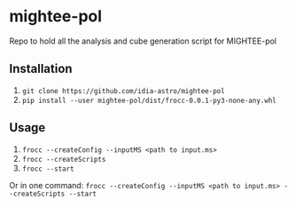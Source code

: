 mightee-pol
===========
Repo to hold all the analysis and cube generation script for MIGHTEE-pol

## Installation
1. `git clone https://github.com/idia-astro/mightee-pol`
2. `pip install --user mightee-pol/dist/frocc-0.0.1-py3-none-any.whl`


## Usage
1. `frocc --createConfig --inputMS <path to input.ms>`
2. `frocc --createScripts`
3. `frocc --start`

Or in one command:
`frocc --createConfig --inputMS <path to input.ms> --createScripts --start`
